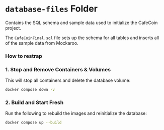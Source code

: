 # `database-files` Folder

Contains the SQL schema and sample data used to initialize the CafeCoin project. 

The `CafeCoinFinal.sql` file sets up the schema for all tables and inserts all of the sample data from Mockaroo. 

### How to restrap

### 1. Stop and Remove Containers & Volumes

This will stop all containers and delete the database volume:

```bash
docker compose down -v
```

### 2. Build and Start Fresh 

Run the following to rebuild the images and reinitialize the database:

```bash
docker compose up --build
```
